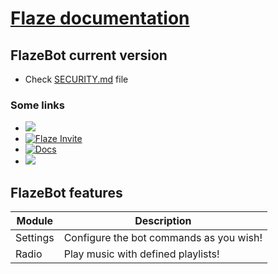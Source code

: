 # [Flaze documentation](https://docs.flazebot.com)  

## FlazeBot current version
 * Check [SECURITY.md](https://github.com/FlazeBot/Flaze-documentation/blob/main/SECURITY.md) file

### Some links
 * [<img src="https://discordapp.com/api/guilds/778284070295175188/widget.png">](https://discord.flazebot.com)
 * [![Flaze Invite](https://top.gg/api/widget/servers/812993088749961236.svg)](https://invite.flazebot.com)
 * [![Docs](https://img.shields.io/badge/Flaze-Docs-orange?style=flat-square)](https://docs.flazebot.com)
 * [<img src="https://img.shields.io/badge/Flaze-Status-blue?style=flat-square">](https://status.flazebot.com)
  
 ## FlazeBot features

|Module|Description|
|-------|-----------|
|Settings|Configure the bot commands as you wish!|
|Radio|Play music with defined playlists!|
